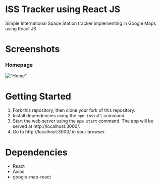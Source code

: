 # ISS Tracker using React JS
Simple International Space Station tracker implementing in Google Maps using React JS.

# Screenshots
### Homepage
!["Home"]()

# Getting Started
1. Fork this repository, then clone your fork of this repository.
2. Install dependencies using the `npm install` command.
3. Start the web server using the `npm start` command. The app will be served at http://localhost:3000/.
4. Go to http://localhost:3000/ in your browser.

# Dependencies
- React
- Axios
- google-map-react
